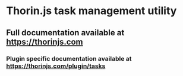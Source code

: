 # Thorin.js task management utility
## Full documentation available at https://thorinjs.com

### Plugin specific documentation available at https://thorinjs.com/plugin/tasks